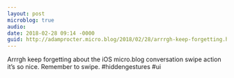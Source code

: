 ```yaml
---
layout: post
microblog: true
audio: 
date: 2018-02-28 09:14 -0000
guid: http://adamprocter.micro.blog/2018/02/28/arrrgh-keep-forgetting.html
---
```

Arrrgh keep forgetting about the iOS micro.blog conversation swipe action it’s so nice. Remember to swipe. #hiddengestures #ui

